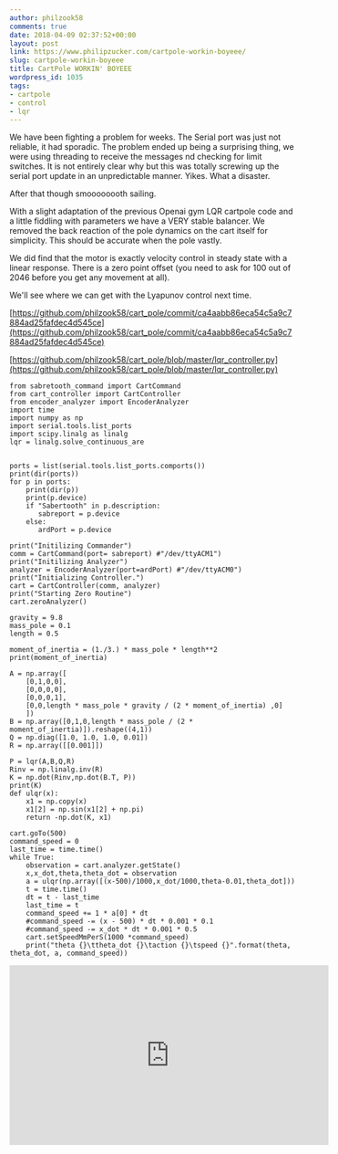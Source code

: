 ```yaml
---
author: philzook58
comments: true
date: 2018-04-09 02:37:52+00:00
layout: post
link: https://www.philipzucker.com/cartpole-workin-boyeee/
slug: cartpole-workin-boyeee
title: CartPole WORKIN' BOYEEE
wordpress_id: 1035
tags:
- cartpole
- control
- lqr
---
```


We have been fighting a problem for weeks. The Serial port was just not reliable, it had sporadic. The problem ended up being a surprising thing, we were using threading to receive the messages nd checking for limit switches. It is not entirely clear why but this was totally screwing up the serial port update in an unpredictable manner. Yikes. What a disaster.

After that though smoooooooth sailing.

With a slight adaptation of the previous Openai gym LQR cartpole code and a little fiddling with parameters we have a VERY stable balancer. We removed the back reaction of the pole dynamics on the cart itself for simplicity. This should be accurate when the pole vastly.

We did find that the motor is exactly velocity control in steady state with a linear response. There is a zero point offset (you need to ask for 100 out of 2046 before you get any movement at all).

We'll see where we can get with the Lyapunov control next time.



[https://github.com/philzook58/cart_pole/commit/ca4aabb86eca54c5a9c7884ad25fafdec4d545ce](https://github.com/philzook58/cart_pole/commit/ca4aabb86eca54c5a9c7884ad25fafdec4d545ce)

[https://github.com/philzook58/cart_pole/blob/master/lqr_controller.py](https://github.com/philzook58/cart_pole/blob/master/lqr_controller.py)

    
    from sabretooth_command import CartCommand
    from cart_controller import CartController
    from encoder_analyzer import EncoderAnalyzer
    import time
    import numpy as np
    import serial.tools.list_ports
    import scipy.linalg as linalg
    lqr = linalg.solve_continuous_are
    
    
    ports = list(serial.tools.list_ports.comports())
    print(dir(ports))
    for p in ports:
        print(dir(p))
        print(p.device)
        if "Sabertooth" in p.description:
           sabreport = p.device
        else:
           ardPort = p.device
    
    print("Initilizing Commander")
    comm = CartCommand(port= sabreport) #"/dev/ttyACM1")
    print("Initilizing Analyzer")
    analyzer = EncoderAnalyzer(port=ardPort) #"/dev/ttyACM0")
    print("Initializing Controller.")
    cart = CartController(comm, analyzer)
    print("Starting Zero Routine")
    cart.zeroAnalyzer()
    
    gravity = 9.8
    mass_pole = 0.1
    length = 0.5
    
    moment_of_inertia = (1./3.) * mass_pole * length**2
    print(moment_of_inertia)
    
    A = np.array([
        [0,1,0,0],
        [0,0,0,0],
        [0,0,0,1],
        [0,0,length * mass_pole * gravity / (2 * moment_of_inertia) ,0]
    	])
    B = np.array([0,1,0,length * mass_pole / (2 * moment_of_inertia)]).reshape((4,1))
    Q = np.diag([1.0, 1.0, 1.0, 0.01])
    R = np.array([[0.001]])
    
    P = lqr(A,B,Q,R)
    Rinv = np.linalg.inv(R)
    K = np.dot(Rinv,np.dot(B.T, P))
    print(K)
    def ulqr(x):
    	x1 = np.copy(x)
    	x1[2] = np.sin(x1[2] + np.pi)
    	return -np.dot(K, x1)
    
    cart.goTo(500)
    command_speed = 0
    last_time = time.time()
    while True:
    	observation = cart.analyzer.getState()
    	x,x_dot,theta,theta_dot = observation
    	a = ulqr(np.array([(x-500)/1000,x_dot/1000,theta-0.01,theta_dot]))
    	t = time.time() 
    	dt = t - last_time
    	last_time = t
    	command_speed += 1 * a[0] * dt
    	#command_speed -= (x - 500) * dt * 0.001 * 0.1
    	#command_speed -= x_dot * dt * 0.001 * 0.5
    	cart.setSpeedMmPerS(1000 *command_speed)
    	print("theta {}\ttheta_dot {}\taction {}\tspeed {}".format(theta, theta_dot, a, command_speed))




<iframe width="560" height="315" src="https://www.youtube.com/embed/c65y1GXsSw4" frameborder="0" allow="accelerometer; autoplay; clipboard-write; encrypted-media; gyroscope; picture-in-picture" allowfullscreen></iframe>


